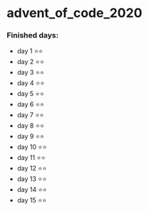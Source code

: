 # advent_of_code_2020

### Finished days:

-   day 1 ⭐️⭐️
-   day 2 ⭐️⭐️
-   day 3 ⭐️⭐️
-   day 4 ⭐️⭐️
-   day 5 ⭐️⭐️
-   day 6 ⭐️⭐️
-   day 7 ⭐️⭐️
-   day 8 ⭐️⭐️
-   day 9 ⭐️⭐️
-   day 10 ⭐️⭐️
-   day 11 ⭐️⭐️
-   day 12 ⭐️⭐️
-   day 13 ⭐️⭐️
-   day 14 ⭐️⭐️
-   day 15 ⭐️⭐️
